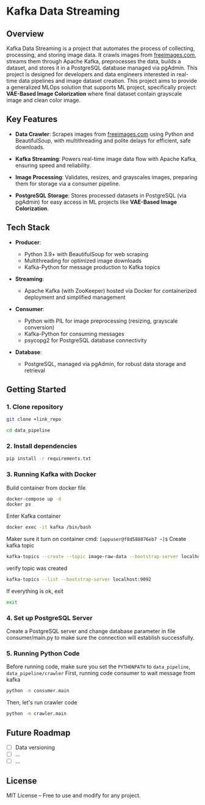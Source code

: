 # Kafka Data Streaming

## Overview

Kafka Data Streaming is a project that automates the process of collecting, processing, and storing image data. It crawls images from [freeimages.com](freeimages.com), streams them through Apache Kafka, preprocesses the data, builds a dataset, and stores it in a PostgreSQL database managed via pgAdmin. This project is designed for developers and data engineers interested in real-time data pipelines and image dataset creation.
This project aims to provide a generalized MLOps solution that supports ML project, specifically project: **VAE-Based Image Colorization** where final dataset contain grayscale image and clean color image.

## Key Features

- **Data Crawler**: Scrapes images from [freeimages.com](https://www.freeimages.com) using Python and BeautifulSoup, with multithreading and polite delays for efficient, safe downloads.
- **Kafka Streaming**: Powers real-time image data flow with Apache Kafka, ensuring speed and reliability.

- **Image Processing**: Validates, resizes, and grayscales images, preparing them for storage via a consumer pipeline.

- **PostgreSQL Storage**: Stores processed datasets in PostgreSQL (via pgAdmin) for easy access in ML projects like **VAE-Based Image Colorization**.

## Tech Stack

- **Producer**:

  - Python 3.9+ with BeautifulSoup for web scraping
  - Multithreading for optimized image downloads
  - Kafka-Python for message production to Kafka topics

- **Streaming**:

  - Apache Kafka (with ZooKeeper) hosted via Docker for containerized deployment and simplified management

- **Consumer**:

  - Python with PIL for image preprocessing (resizing, grayscale conversion)
  - Kafka-Python for consuming messages
  - psycopg2 for PostgreSQL database connectivity

- **Database**:
  - PostgreSQL, managed via pgAdmin, for robust data storage and retrieval

## Getting Started

### 1. Clone repository

```bash
git clone +link_repo
```

```bash
cd data_pipeline
```

### 2. Install dependencies

```bash
pip install -r requirements.txt
```

### 3. Running Kafka with Docker

Build container from docker file

```bash
docker-compose up -d
docker ps
```

Enter Kafka container

```bash
docker exec -it kafka /bin/bash
```

Maker sure it turn on container cmd: `[appuser@f8d588076eb7 ~]$`
Create kafka topic

```bash
kafka-topics --create --topic image-raw-data --bootstrap-server localhost:9092 --partitions 1 --replication-factor 1
```

verify topic was created

```bash
kafka-topics --list --bootstrap-server localhost:9092
```

If everything is ok, exit

```bash
exit
```

### 4. Set up PostgreSQL Server

Create a PostgreSQL server and change database parameter in file consumer/main.py to make sure the connection will establish successfully.

### 5. Running Python Code

Before running code, make sure you set the `PYTHONPATH` to `data_pipeline`, `data_pipeline/crawler`
First, running code consumer to wait message from kafka

```bash
python -m consumer.main
```

Then, let's run crawler code

```bash
python -m crawler.main
```

## Future Roadmap

- [ ] Data versioning
- [ ] ...
- [ ] ...

## License

MIT License – Free to use and modify for any project.
